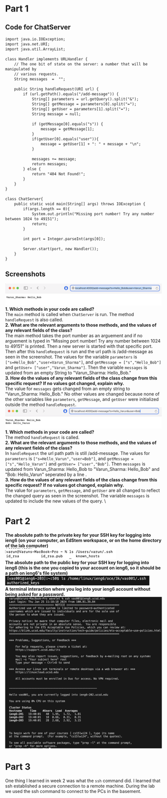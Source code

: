 # Part 1
## Code for ChatServer
```
import java.io.IOException;
import java.net.URI;
import java.util.ArrayList;

class Handler implements URLHandler {
    // The one bit of state on the server: a number that will be manipulated by
    // various requests.
    String messages  =  "";

    public String handleRequest(URI url) {
        if (url.getPath().equals("/add-message")) {
            String[] parameters = url.getQuery().split("&"); 
            String[] getMessage = parameters[0].split("=");
            String[] getUser = parameters[1].split("=");            
            String message = null;

            if (getMessage[0].equals("s")) {
                message = getMessage[1];
            }
            if(getUser[0].equals("user")){
                message = getUser[1] + ": " + message + "\n";
            }
            
            messages += message;
            return messages;
        } else {
            return "404 Not Found!";
        }
    }
}

class ChatServer{
    public static void main(String[] args) throws IOException {
        if(args.length == 0){
            System.out.println("Missing port number! Try any number between 1024 to 49151");
            return;
        }

        int port = Integer.parseInt(args[0]);

        Server.start(port, new Handler());
    }
}
```
## Screenshots
![Image](addmessage1.png)
**1. Which methods in your code are called?**\
The ```main``` method is called when ```ChatServer``` is run. The method ```handleRequest``` is also called.\
**2. What are the relevant arguments to those methods, and the values of any relevant fields of the class?**\
The main method takes the port number as an arguement and if no arguement is typed in "Missing port number! Try any number between 1024 to 49151" is printed. Then a new server is started with that specific port. Then after this ```handleRequest``` is run and the url path is /add-message as seen in the screenshot. The values for the variable ```parameters``` is ```["s=Hello_Bob","user=Varun_Sharma"]```, and ```getMessage = ["s","Hello_Bob"]``` and ```getUser= ["user","Varun_Sharma"]```. Then the variable ```messages``` is updated from an empty String to "Varun_Sharma: Hello_Bob."  \
**3. How do the values of any relevant fields of the class change from this specific request? If no values got changed, explain why.**\
The value for ```messages``` gets changed from an empty string to "Varun_Sharma: Hello_Bob." No other values are changed because none of the other variables like ```parameters```, ```getMessage```, and ```getUser``` were initialized outside the method ```handleRequest```.
![Image](addmessage2.png)
**1. Which methods in your code are called?**\
The method ```handleRequest``` is called. \
**2. What are the relevant arguments to those methods, and the values of any relevant fields of the class?**\
In ```handleRequest``` the url path path is still /add-message. The values for ```parameters``` is ```["s=Hello_Varun","user=Bob"]```, and ```getMessage = ["s","Hello_Varun"]``` and ```getUser= ["user","Bob"]```. Then ```messages``` is updated from Varun_Sharma: Hello_Bob to "Varun_Sharma: Hello_Bob" and "Bob: Hello_Varun" seperated by a line .\
**3. How do the values of any relevant fields of the class change from this specific request? If no values got changed, explain why.**\
The value for ```parameters```, ```getMessage```, and ```getUser``` are all changed to reflect the changed query as seen in the screenshot. The variable ```messages``` is updated  to include the new values of the query.
\
# Part 2
**The absolute path to the private key for your SSH key for logging into ieng6 (on your computer, an EdStem workspace, or on the home directory of the lab computer)**\
![Image](part2question1.png) \
**The absolute path to the public key for your SSH key for logging into ieng6 (this is the one you copied to your account on ieng6, so it should be a path on ieng6's file system)** \
![Image](part2question2.png) \
**A terminal interaction where you log into your ieng6 account without being asked for a password.**\
![Image](part2question3.png)
# Part 3
One thing I learned in week 2 was what the ```ssh``` command did. I learned that ssh established a secure connection to a remote machine. During the lab we used the ssh command to connect to the PCs in the basement.
